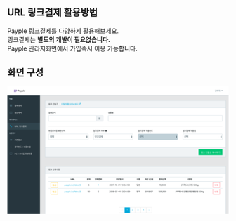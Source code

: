 ## URL 링크결제 활용방법 
Payple 링크결제를 다양하게 활용해보세요.<br>
링크결제는 **별도의 개발이 필요없습니다.** <br>
Payple 관라지화면에서 가입즉시 이용 가능합니다.<br> 
## 화면 구성 
![링크결제 관리자화면](img/link_main.png)
